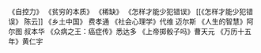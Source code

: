 《自控力》
《贫穷的本质》
《稀缺》
《怎样才能少犯错误》 [[《怎样才能少犯错误》 陈云]]
《乡土中国》 费孝通
《社会心理学》代维 迈尔斯
《人生的智慧》阿尔图 叔本华
《众病之王：癌症传》悉达多
《上帝掷骰子吗》曹天元
《万历十五年》黄仁宇
